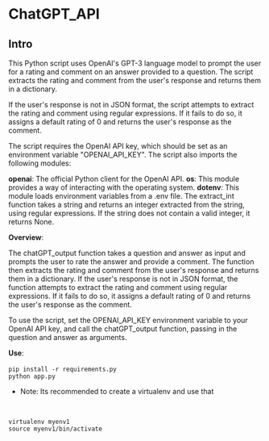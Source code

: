 # ChatGPT_API

## Intro

This Python script uses OpenAI's GPT-3 language model to prompt the user for a rating and comment on an answer provided to a question. The script extracts the rating and comment from the user's response and returns them in a dictionary. 

If the user's response is not in JSON format, the script attempts to extract the rating and comment using regular expressions. If it fails to do so, it assigns a default rating of 0 and returns the user's response as the comment.

The script requires the OpenAI API key, which should be set as an environment variable "OPENAI_API_KEY". The script also imports the following modules:

**openai**: The official Python client for the OpenAI API.
**os**: This module provides a way of interacting with the operating system.
**dotenv**: This module loads environment variables from a .env file.
The extract_int function takes a string and returns an integer extracted from the string, using regular expressions. If the string does not contain a valid integer, it returns None.

**Overview**: 

The chatGPT_output function takes a question and answer as input and prompts the user to rate the answer and provide a comment. The function then extracts the rating and comment from the user's response and returns them in a dictionary. If the user's response is not in JSON format, the function attempts to extract the rating and comment using regular expressions. If it fails to do so, it assigns a default rating of 0 and returns the user's response as the comment.

To use the script, set the OPENAI_API_KEY environment variable to your OpenAI API key, and call the chatGPT_output function, passing in the question and answer as arguments.

**Use**:    <br> <br>
`pip install -r requirements.py`    <br>
`python app.py`

- Note:
Its recommended to create a virtualenv and use that

<br>


`virtualenv myenv1`    <br>
`source myenv1/bin/activate`
